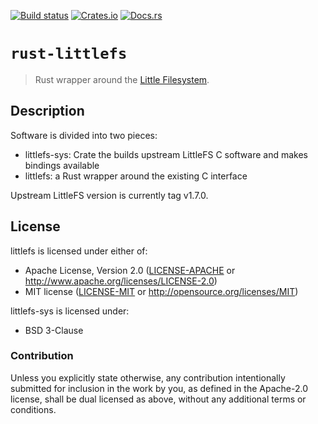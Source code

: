 [![Build status](https://travis-ci.org/brandonedens/rust-littlefs.svg?branch=master)](https://travis-ci.org/brandonedens/rust-littlefs)
[![Crates.io](https://img.shields.io/crates/v/littlefs.svg)](https://crates.io/crates/littlefs)
[![Docs.rs](https://docs.rs/littlefs/badge.svg)](https://docs.rs/littlefs)

# `rust-littlefs`

> Rust wrapper around the [Little Filesystem](https://github.com/ARMmbed/littlefs).

## Description

Software is divided into two pieces:

- littlefs-sys: Crate the builds upstream LittleFS C software and makes bindings available
- littlefs: a Rust wrapper around the existing C interface

Upstream LittleFS version is currently tag v1.7.0.

## License

littlefs is licensed under either of:

- Apache License, Version 2.0 ([LICENSE-APACHE](LICENSE-APACHE) or
  http://www.apache.org/licenses/LICENSE-2.0)
- MIT license ([LICENSE-MIT](LICENSE-MIT) or http://opensource.org/licenses/MIT)

littlefs-sys is licensed under:

- BSD 3-Clause

### Contribution

Unless you explicitly state otherwise, any contribution intentionally submitted
for inclusion in the work by you, as defined in the Apache-2.0 license, shall be
dual licensed as above, without any additional terms or conditions.
